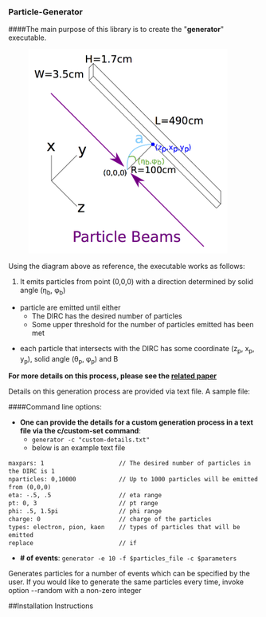 ### Particle-Generator
####The main purpose of this library is to create the "**generator**" executable.
<figure>
	<img src="https://github.com/wcarvalho/dirc-detector/blob/master/img/beams.jpg?raw=true" alt="beams" style="width: 400px;"/>
  <figcaption> </figcaption>
</figure>

Using the diagram above as reference, the executable works as follows:

1. <p> It emits particles from point (0,0,0) with a direction determined by solid angle (&eta;<sub>b</sub>, &phi;<sub>b</sub>)<p>
+ particle are emitted until either
    * The DIRC has the desired number of particles
    * Some upper threshold for the number of particles emitted has been met
+ <p> each particle that intersects with the DIRC has some coordinate (z<sub>p</sub>, x<sub>p</sub>, y<sub>p</sub>), solid angle (&theta;<sub>p</sub>, &phi;<sub>p</sub>) and &Beta;<p>

**For more details on this process, please see the [related paper][1]**

Details on this generation process are provided via text file. A sample file:

####Command line options:


+ **One can provide the details for a custom generation process in a text file via the c/custom-set command**:
	+ `generator -c "custom-details.txt"`
	+ below is an example text file
```
maxpars: 1                     // The desired number of particles in the DIRC is 1
nparticles: 0,10000            // Up to 1000 particles will be emitted from (0,0,0)
eta: -.5, .5                   // eta range
pt: 0, 3                       // pt range
phi: .5, 1.5pi                 // phi range
charge: 0                      // charge of the particles
types: electron, pion, kaon    // types of particles that will be emitted
replace                        // if
```

+ **# of events**:
	`generator -e 10 -f $particles_file -c $parameters`

Generates particles for a number of events which can be specified by the user.
If you would like to generate the same particles every time, invoke option --random with a non-zero integer

##Installation Instructions

[1]:https://www.dropbox.com/s/ns3p81k5c5hysz2/nims_draft4.pdf?dl=0